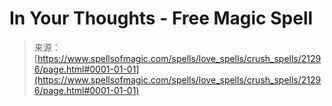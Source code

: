 <!--yml
category: 未分类
date: 2024-06-12 19:04:39
-->

# In Your Thoughts - Free Magic Spell

> 来源：[https://www.spellsofmagic.com/spells/love_spells/crush_spells/21296/page.html#0001-01-01](https://www.spellsofmagic.com/spells/love_spells/crush_spells/21296/page.html#0001-01-01)